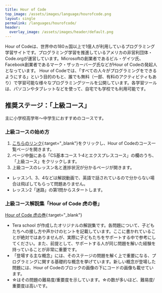 ```yaml
---
title: Hour of Code
top_image: /assets/images/language/hourofcode.png
layout: single
permalink: /languages/hourofcode/
header:
  overlay_image: /assets/images/header/default.png
---
```

Hour of Codeは、世界中の180ヵ国以上で1億人が利用しているプログラミング学習サイトです。プログラミング学習を推進しているアメリカの非営利団体・Code.orgが運営しています。Microsoftの創業者であるビル・ゲイツ氏、Facebook創業者であるマーク・ザッカーバーグ氏などがHour of Codeの発起人となっています。
Hour of Codeでは、「すべての人々がプログラミングをできるようにする」という目的のもと、誰でも無料（一部、有料のアクティビティもあり）で学習可能な様々なプログラミングツールを公開しています。各学習ツールは、パソコンやタブレットなどを使って、自宅でも学校でも利用可能です。

## 推奨ステージ：「上級コース」
主に小学校高学年〜中学生におすすめのコースです。

### 上級コースの始め方
1. [こちらのリンク](https://studio.code.org/courses){:target="_blank"}をクリックし、Hour of Codeのコース一覧ページを開きます。
2. ページ中盤にある「CS基本コース 1-4とエクスプレスコース」の欄のうち、「上級コース」をクリックします。
3. 上級コースのレッスン名と進捗状況が分かるページが開きます。
 - レッスン1、3、4などは解説動画で、英語で話されているので分からない場合は飛ばしてもらって問題ありません。
 - レッスン2「迷路」の第1問からスタートします。

### 上級コース解説集「Hour of Code 虎の巻」
[Hour of Code 虎の巻](https://drive.google.com/file/d/1jmr5-AhZxff15F8RiWmf236_B1UaOfJR/view?usp=sharing){:target="_blank"}
- Tera school が作成したオリジナルの解説集です。各問題について、子どもたちへの接し方や声かけのヒントを記載しています。ここに書かれていることが絶対ではありませんが、実際に子どもたちをサポートする中で参考にしてください。また、前提として、サポートする人が同じ問題を解いた経験を持っていることが非常に重要です。
- 「登場する主な概念」には、そのステージの問題を解く上で重要になる、プログラミングに関する基礎的な概念を挙げています。新しい概念が登場した問題には、Hour of Codeのブロックの画像の下にコードの画像も載せています。
- ☆はその問題の難易度/重要度を示しています。☆の数が多いほど、難易度/重要度は高いです。

